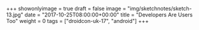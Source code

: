 +++
showonlyimage = true
draft = false
image = "img/sketchnotes/sketch-13.jpg"
date = "2017-10-25T08:00:00+00:00"
title = "Developers Are Users Too"
weight = 0
tags = ["droidcon-uk-17", "android"]
+++

